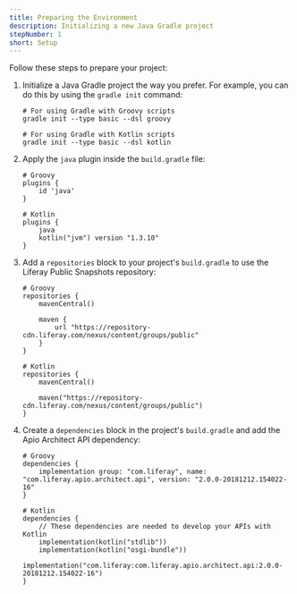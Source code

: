 ```yaml
---
title: Preparing the Environment
description: Initializing a new Java Gradle project
stepNumber: 1
short: Setup
---
```


Follow these steps to prepare your project:

1.  Initialize a Java Gradle project the way you prefer. For example, you can do this by using the `gradle init` command: 

        # For using Gradle with Groovy scripts
        gradle init --type basic --dsl groovy

        # For using Gradle with Kotlin scripts
        gradle init --type basic --dsl kotlin

2.  Apply the `java` plugin inside the `build.gradle` file:

        # Groovy
        plugins {
            id 'java'
        }

        # Kotlin
        plugins {
            java
            kotlin("jvm") version "1.3.10"
        }

3.  Add a `repositories` block to your project's `build.gradle` to use the Liferay Public Snapshots repository:

        # Groovy
        repositories {
            mavenCentral()

            maven {
                url "https://repository-cdn.liferay.com/nexus/content/groups/public"
            }
        }

        # Kotlin
        repositories {
            mavenCentral()

            maven("https://repository-cdn.liferay.com/nexus/content/groups/public")
        }

4.  Create a `dependencies` block in the project's `build.gradle` and add the Apio Architect API dependency: 

        # Groovy
        dependencies {
            implementation group: "com.liferay", name: "com.liferay.apio.architect.api", version: "2.0.0-20181212.154022-16"
        }

        # Kotlin
        dependencies {
            // These dependencies are needed to develop your APIs with Kotlin
            implementation(kotlin("stdlib"))
            implementation(kotlin("osgi-bundle"))
            implementation("com.liferay:com.liferay.apio.architect.api:2.0.0-20181212.154022-16")
        }
